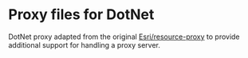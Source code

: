 Proxy files for DotNet
======================

DotNet proxy adapted from the original [Esri/resource-proxy](https://github.com/Esri/resource-proxy) to provide additional support for handling a proxy server.
